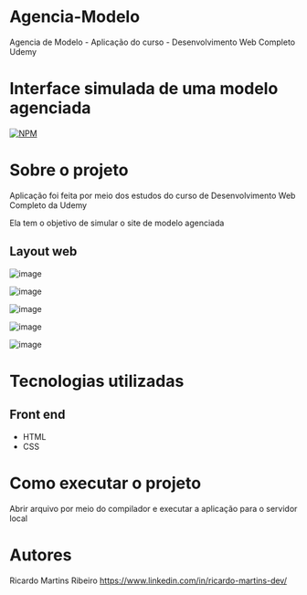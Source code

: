 # Agencia-Modelo
Agencia de Modelo - Aplicação do curso - Desenvolvimento Web Completo Udemy

# Interface simulada de uma modelo agenciada 
[![NPM](https://img.shields.io/npm/l/react)](https://github.com/devsuperior/sds1-wmazoni/blob/master/LICENSE) 

# Sobre o projeto
Aplicação foi feita por meio dos estudos do curso de Desenvolvimento Web Completo da Udemy

Ela tem o objetivo de simular o site de modelo agenciada

## Layout web

![image](https://github.com/user-attachments/assets/a1e70a52-f5f0-41a5-ab7d-c2d1960c32ff)

![image](https://github.com/user-attachments/assets/8a570701-4900-4a54-a026-2a92327e9c19)

![image](https://github.com/user-attachments/assets/57a704f0-f746-4a3d-afd1-cabb17ead651)

![image](https://github.com/user-attachments/assets/600ea0c1-aaa2-4141-9e72-158434c53199)

![image](https://github.com/user-attachments/assets/1bdee888-ce54-4f91-832d-4a4b01d9292d)


# Tecnologias utilizadas
  
## Front end
- HTML
- CSS

# Como executar o projeto

Abrir arquivo por meio do compilador e executar a aplicação para o servidor local

# Autores

Ricardo Martins Ribeiro
https://www.linkedin.com/in/ricardo-martins-dev/


